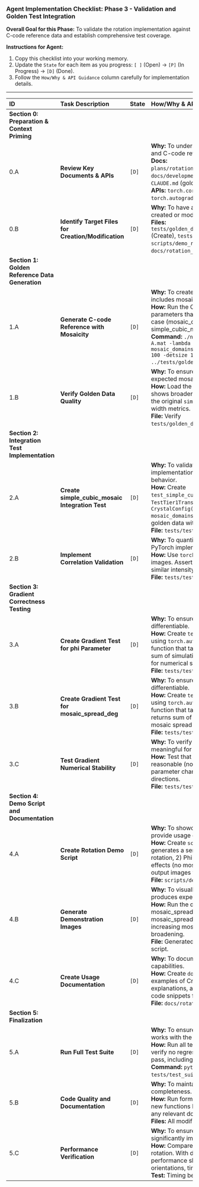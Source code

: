 ### **Agent Implementation Checklist: Phase 3 - Validation and Golden Test Integration**

**Overall Goal for this Phase:** To validate the rotation implementation against C-code reference data and establish comprehensive test coverage.

**Instructions for Agent:**
1.  Copy this checklist into your working memory.
2.  Update the `State` for each item as you progress: `[ ]` (Open) -> `[P]` (In Progress) -> `[D]` (Done).
3.  Follow the `How/Why & API Guidance` column carefully for implementation details.

---

| ID  | Task Description                                   | State | How/Why & API Guidance                                                                                                                                                                                                                                                                                                                                                                                                                                                                                                                                                                                                                                                                                                                                                                                                                                                                                                                                                                                                                                                                                                                                                                                                                                                                                                                                                                                                                                                                                                                                                                                                                                                                                                                                                                                                                                                                                                                                                                                                                                                                                                                                                                                                                                                                                                                                                                                                                                                                                                                                                                                                                                                                                                                                                                                                                                                                                                                                                                                                                                                                                                                                                                                                                                                                                                                                                                                                                                                                                                                                                                                                                                                                                                                                                                                                                                                                                                                                                                                                                                                                                                                                                                                                                                                                                                                                                                                                                                                                                                                                                                                                                                                                                                                                                                                                                                                                                                                                                                                                                                                                                                                                                                                                                                                                                                                                                                                                                                                                                                                                                                                                                                                                                                                                                                                                                                                                                                                                                                                                                                                                                                                                                                                                                                                                                                                                                                                                                                                                                                                                                                                                                                                                                                                                                                                                                                                                                                                                                                                                                                                                                                                                                                                                                                                                                                                                                                                                                                                                                                                                                                                                                                                                                                                                                                                                                                                                                                                                                                                                                                                                                                                                                                                                                                                                                                                                                                                                                                                                                                                                                                                                                                                                                                                                                                                                                                                                                                                                                                                                                                                                                                                                                                                                                                                                                                                                                                                                                                                                                                                                                                                                                                                                                                                                                                                                                                                                                                                                                                                                                                                                                                                                                                                                                                                                                                                                                                                                                                                                                                                                                                                                                                                                                                                                                                                                                                                                                                                                                                                                                                                                                                                                                                                                                                                                                                                                                                                                                                                                                                                                                                                                                                                                                                                                                                                                                                                                                                                                                                                                                                                                                                                                                                                                                                                                                                                                                                                                                                                                                                                                                                                                                                                                                                                                                                                                                                                                                                                                                                                                                                                                                                                                                                                                                                                                                                                                                                                                                                                                       
| :-- | :------------------------------------------------- | :---- | :-------------------------------------------------
| **Section 0: Preparation & Context Priming**
| 0.A | **Review Key Documents & APIs**                    | `[D]` | **Why:** To understand the validation requirements and C-code reference behavior. <br> **Docs:** `plans/rotation/implementation_rotation.md`, `docs/development/testing_strategy.md`, `CLAUDE.md` (golden test specifications). <br> **APIs:** `torch.corrcoef`, `torch.autograd.gradcheck`, `numpy.fromfile`.
| 0.B | **Identify Target Files for Creation/Modification**| `[D]` | **Why:** To have a clear list of files that will be created or modified during validation. <br> **Files:** `tests/golden_data/simple_cubic_mosaic.bin` (Create), `tests/test_suite.py` (Modify), `scripts/demo_rotation.py` (Create), `docs/rotation_usage.md` (Create).
| **Section 1: Golden Reference Data Generation**
| 1.A | **Generate C-code Reference with Mosaicity**       | `[D]` | **Why:** To create new golden reference data that includes mosaicity effects for validation. <br> **How:** Run the C nanoBragg with mosaicity parameters that exactly match the PyTorch test case (mosaic_domains=10). Save the output as simple_cubic_mosaic.bin. <br> **Command:** `./nanoBragg -hkl P1.hkl -matrix A.mat -lambda 6.2 -N 5 -mosaic_spread 1.0 -mosaic_domains 10 -default_F 100 -distance 100 -detsize 100 -pixel 0.1 -floatfile ../tests/golden_data/simple_cubic_mosaic.bin`.
| 1.B | **Verify Golden Data Quality**                     | `[D]` | **Why:** To ensure the golden reference shows expected mosaicity effects (spot broadening). <br> **How:** Load the generated data and verify it shows broader, more diffuse spots compared to the original `simple_cubic.bin`. Calculate spot width metrics. <br> **File:** Verify `tests/golden_data/simple_cubic_mosaic.bin`.
| **Section 2: Integration Test Implementation**
| 2.A | **Create simple_cubic_mosaic Integration Test**    | `[D]` | **Why:** To validate that the PyTorch implementation reproduces C-code mosaicity behavior. <br> **How:** Create `test_simple_cubic_mosaic_reproduction` in `TestTier1TranslationCorrectness`. Use `CrystalConfig(mosaic_spread_deg=1.0, mosaic_domains=100)` and compare against the golden data with >0.99 correlation requirement. <br> **File:** `tests/test_suite.py`.
| 2.B | **Implement Correlation Validation**               | `[D]` | **Why:** To quantitatively measure how well the PyTorch implementation matches the C-code. <br> **How:** Use `torch.corrcoef` to compare flattened images. Assert correlation > 0.99. Also check similar intensity scales (within factor of 2). <br> **File:** `tests/test_suite.py`.
| **Section 3: Gradient Correctness Testing**
| 3.A | **Create Gradient Test for phi Parameter**         | `[D]` | **Why:** To ensure phi rotation parameters are fully differentiable. <br> **How:** Create `test_gradcheck_phi_rotation` using `torch.autograd.gradcheck` on a scalar function that takes `phi_start_deg` and returns sum of simulation output. Use small phi range for numerical stability. <br> **File:** `tests/test_suite.py`.
| 3.B | **Create Gradient Test for mosaic_spread_deg**     | `[D]` | **Why:** To ensure mosaicity parameters are fully differentiable. <br> **How:** Create `test_gradcheck_mosaic_spread` using `torch.autograd.gradcheck` on a scalar function that takes `mosaic_spread_deg` and returns sum of simulation output. Use small mosaic spread for numerical stability. <br> **File:** `tests/test_suite.py`.
| 3.C | **Test Gradient Numerical Stability**              | `[D]` | **Why:** To verify gradients are stable and meaningful for optimization. <br> **How:** Test that gradient magnitudes are reasonable (not too large/small) and that small parameter changes produce expected gradient directions. <br> **File:** `tests/test_suite.py`.
| **Section 4: Demo Script and Documentation**
| 4.A | **Create Rotation Demo Script**                    | `[D]` | **Why:** To showcase the rotation capabilities and provide usage examples. <br> **How:** Create `scripts/demo_rotation.py` that generates a series of images showing: 1) No rotation, 2) Phi rotation series, 3) Mosaicity effects (no mosaic vs increasing mosaic). Save output images with descriptive names. <br> **File:** `scripts/demo_rotation.py`.
| 4.B | **Generate Demonstration Images**                   | `[D]` | **Why:** To visually demonstrate that mosaicity produces expected spot broadening effects. <br> **How:** Run the demo script and verify that: mosaic_spread=0 shows sharp spots, mosaic_spread>0 shows broader spots, increasing mosaic_spread increases broadening. <br> **File:** Generated image outputs from demo script.
| 4.C | **Create Usage Documentation**                      | `[D]` | **Why:** To document how to use the new rotation capabilities. <br> **How:** Create `docs/rotation_usage.md` with examples of CrystalConfig usage, parameter explanations, and links to demo script. Include code snippets for common use cases. <br> **File:** `docs/rotation_usage.md`.
| **Section 5: Finalization**
| 5.A | **Run Full Test Suite**                            | `[D]` | **Why:** To ensure all existing functionality still works with the new rotation features. <br> **How:** Run all tests in `tests/test_suite.py` and verify no regressions. All rotation tests should pass, including gradient checks. <br> **Command:** `python -m pytest tests/test_suite.py -v`.
| 5.B | **Code Quality and Documentation**                 | `[D]` | **Why:** To maintain code quality and completeness. <br> **How:** Run formatting tools if available. Ensure all new functions have proper docstrings. Update any relevant documentation files. <br> **Files:** All modified files.
| 5.C | **Performance Verification**                       | `[D]` | **Why:** To ensure rotation features don't significantly impact performance. <br> **How:** Compare simulation time with and without rotation. With default single orientation, performance should be similar. With multiple orientations, time should scale roughly linearly. <br> **Test:** Timing benchmarks.